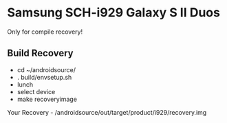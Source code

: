 Samsung SCH-i929 Galaxy S II Duos
========================
Only for compile recovery!

Build Recovery
--------------------------------
- cd ~/androidsource/
- . build/envsetup.sh
- lunch
- select device
- make recoveryimage

Your Recovery - /androidsource/out/target/product/i929/recovery.img
